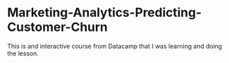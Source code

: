﻿# Marketing-Analytics-Predicting-Customer-Churn

This is and interactive course from Datacamp that I was learning and doing the lesson.
